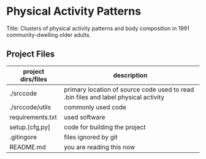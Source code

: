 
# Physical Activity Patterns
Title: Clusters of physical activity patterns and body composition in 1991 community-dwelling older adults.


## Project Files

| project dirs/files | description                                                                         |
|--------------------|-------------------------------------------------------------------------------------|
| ./srccode          | primary location of source code used to read .bin files and label physical activity |
| ./srccode/utils    | commonly used code                                                                  | 
| requirements.txt   | used software                                                                       |
| setup.[cfg,py]     | code for building the project                                                       |
| .gitingore         | files ignored by git                                                                |
| README.md          | you are reading this now                                                            | 


